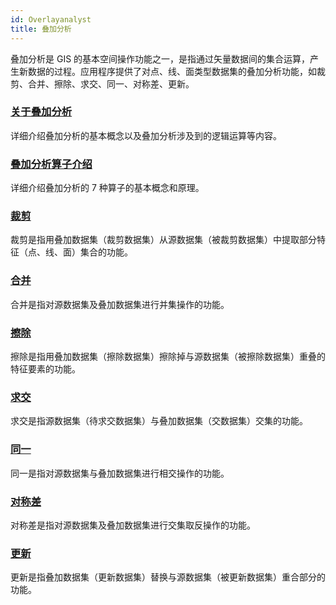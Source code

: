 ```yaml
---
id: Overlayanalyst
title: 叠加分析
---
```

叠加分析是 GIS
的基本空间操作功能之一，是指通过矢量数据间的集合运算，产生新数据的过程。应用程序提供了对点、线、面类型数据集的叠加分析功能，如裁剪、合并、擦除、求交、同一、对称差、更新。

### [关于叠加分析](AboutOverlay)

详细介绍叠加分析的基本概念以及叠加分析涉及到的逻辑运算等内容。 

### [叠加分析算子介绍](Overlayoperation)

详细介绍叠加分析的 7 种算子的基本概念和原理。

### [裁剪](Clipbutton)

裁剪是指用叠加数据集（裁剪数据集）从源数据集（被裁剪数据集）中提取部分特征（点、线、面）集合的功能。

### [合并](Unionbutton)

合并是指对源数据集及叠加数据集进行并集操作的功能。

### [擦除](Erasebutton)

擦除是指用叠加数据集（擦除数据集）擦除掉与源数据集（被擦除数据集）重叠的特征要素的功能。

### [求交](Intersectbutton)

求交是指源数据集（待求交数据集）与叠加数据集（交数据集）交集的功能。

### [同一](Identitybutton)

同一是指对源数据集与叠加数据集进行相交操作的功能。

### [对称差](XORbutton)

对称差是指对源数据集及叠加数据集进行交集取反操作的功能。

### [更新](Updatebutton)

更新是指叠加数据集（更新数据集）替换与源数据集（被更新数据集）重合部分的功能。
